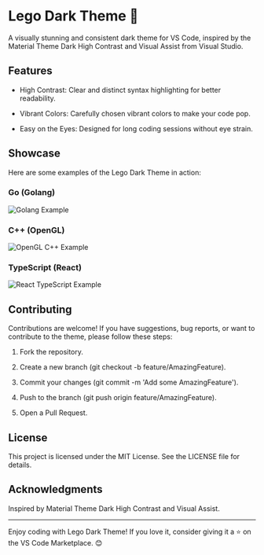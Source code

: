 # Lego Dark Theme 🎨

A visually stunning and consistent dark theme for VS Code, inspired by the Material Theme Dark High Contrast and Visual Assist from Visual Studio.

## Features

- High Contrast: Clear and distinct syntax highlighting for better readability.

- Vibrant Colors: Carefully chosen vibrant colors to make your code pop.

- Easy on the Eyes: Designed for long coding sessions without eye strain.

## Showcase

Here are some examples of the Lego Dark Theme in action:

### Go (Golang)

![Golang Example](https://github.com/KerbsOD/Lego-Dark-Theme/showcase/GolangAPI.png)

### C++ (OpenGL)

![OpenGL C++ Example](https://github.com/KerbsOD/Lego-Dark-Theme/showcase/OpenGLC++.png)

### TypeScript (React)

![React TypeScript Example](https://github.com/KerbsOD/Lego-Dark-Theme/showcase/ReactTS.png)

## Contributing

Contributions are welcome! If you have suggestions, bug reports, or want to contribute to the theme, please follow these steps:

1. Fork the repository.

2. Create a new branch (git checkout -b feature/AmazingFeature).

3. Commit your changes (git commit -m 'Add some AmazingFeature').

4. Push to the branch (git push origin feature/AmazingFeature).

5. Open a Pull Request.

## License

This project is licensed under the MIT License. See the LICENSE file for details.

## Acknowledgments

Inspired by Material Theme Dark High Contrast and Visual Assist.

---

Enjoy coding with Lego Dark Theme! If you love it, consider giving it a ⭐ on the VS Code Marketplace. 😊
